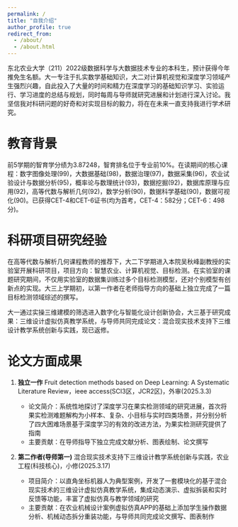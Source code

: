```yaml
---
permalink: /
title: "自我介绍"
author_profile: true
redirect_from: 
  - /about/
  - /about.html
---
```


东北农业大学（211）2022级数据科学与大数据技术专业的本科生，预计获得今年推免生名额。大一专注于扎实数学基础知识，大二对计算机视觉和深度学习领域产生强烈兴趣，自此投入了大量的时间和精力在深度学习的基础知识学习、实验运行、学习进度的总结与规划，同时每周与导师就研究进展和计划进行深入讨论。我坚信我对科研问题的好奇和对实现目标的毅力，将在在未来一直支持我进行学术研究。

教育背景
======
前5学期的智育学分绩为3.87248，智育排名位于专业前10%。在读期间的核心课程：数字图像处理(99)，大数据基础(98)，数据治理(97)，数据采集(96)，农业试验设计与数据分析(95)，概率论与数理统计(93)，数据挖掘(92)，数据库原理与应用(92)，高等代数与解析几何(92)，数学分析(90)，数据科学基础(90)，数据可视化(90)。已获得CET-4和CET-6证书(均为首考，CET-4：582分；CET-6：498分)。

科研项目研究经验
======
在高等代数与解析几何课程教师的推荐下，大二下学期进入本院吴秋峰副教授的实验室开展科研项目，项目方向：智慧农业、计算机视觉、目标检测。在实验室的课题研究期间，不仅用实验室的数据集训练过多个目标检测模型，还对个别模型有创新点的实现。大三上学期初，以第一作者在老师指导方向的基础上独立完成了一篇目标检测领域综述的撰写。

大一通过实操三维建模的筛选进入数字化与智能化设计创新协会，大三基于研究成果：三维设计虚拟仿真教学系统，与导师共同完成论文：混合现实技术支持下三维设计教学系统创新与实践，现已返修。

论文方面成果
======
1. **独立一作** Fruit detection methods based on Deep Learning: A Systematic Literature Review，ieee access(SCI3区，JCR2区)，外审(2025.3.3)
   - 论文简介：系统性地探讨了深度学习在果实检测领域的研究进展，首次将果实检测难题解构为小样本、复杂、小目标与实时四类场景，并分别分析了四大困难场景基于深度学习的有效的改进方法，为果实检测研究提供了指南
   - 主要贡献：在导师指导下独立完成文献分析、图表绘制、论文撰写

2. **第二作者(导师第一)** 混合现实技术支持下三维设计教学系统创新与实践，农业工程(科技核心)，小修(2025.3.17)
   - 项目简介：以直角坐标机器人为典型案例，开发了一套模块化的基于混合现实技术的三维设计虚拟仿真教学系统，集成动态演示、虚拟拆装和实时反馈等功能，丰富了虚拟仿真与教学领域的研究
   - 主要贡献：在农业机械设计案例虚拟仿真APP的基础上添加学生操作数据分析、机械动态拆分重装功能，与导师共同完成论文撰写、图表制作 
